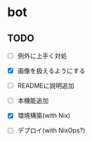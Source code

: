 # bot

## TODO

- [ ] 例外に上手く対処
- [x] 画像を扱えるようにする
- [ ] READMEに説明追加
- [ ] 本機能追加
- [x] 環境構築(with Nix)
- [ ] デプロイ(with NixOps?)

